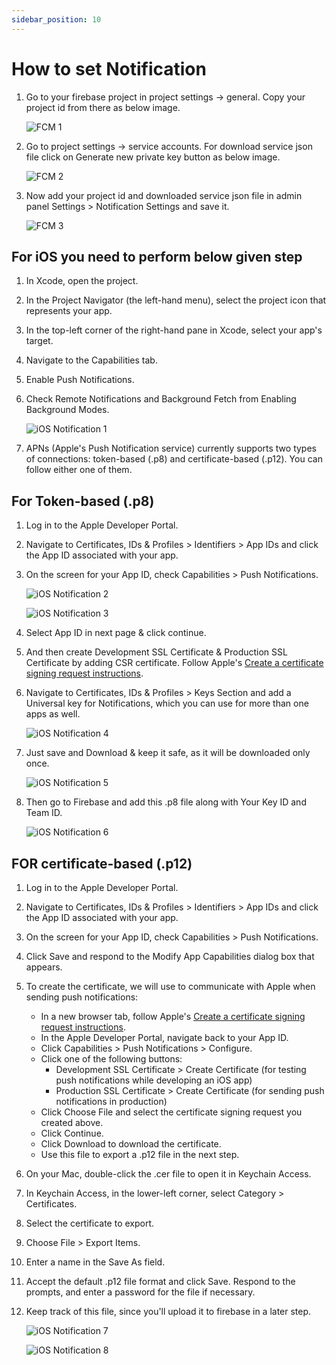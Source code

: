```yaml
---
sidebar_position: 10
---
```


# How to set Notification

1. Go to your firebase project in project settings -> general. Copy your project id from there as below image.

   ![FCM 1](/images/app/fcm_11.png)

2. Go to project settings -> service accounts. For download service json file click on Generate new private key button as below image.

   ![FCM 2](/images/app/fcm_12.png)

3. Now add your project id and downloaded service json file in admin panel Settings > Notification Settings and save it.

   ![FCM 3](/images/app/fcm4.png)

## For iOS you need to perform below given step

1. In Xcode, open the project.
2. In the Project Navigator (the left-hand menu), select the project icon that represents your app.
3. In the top-left corner of the right-hand pane in Xcode, select your app's target.
4. Navigate to the Capabilities tab.
5. Enable Push Notifications.
6. Check Remote Notifications and Background Fetch from Enabling Background Modes.

   ![iOS Notification 1](/images/app/iosNotification1.png)

7. APNs (Apple's Push Notification service) currently supports two types of connections: token-based (.p8) and certificate-based (.p12). You can follow either one of them.

## For Token-based (.p8)

1. Log in to the Apple Developer Portal.
2. Navigate to Certificates, IDs & Profiles > Identifiers > App IDs and click the App ID associated with your app.
3. On the screen for your App ID, check Capabilities > Push Notifications.

   ![iOS Notification 2](/images/app/iosNotification2.png)

   ![iOS Notification 3](/images/app/iosNotification3.png)

4. Select App ID in next page & click continue.
5. And then create Development SSL Certificate & Production SSL Certificate by adding CSR certificate. Follow Apple's [Create a certificate signing request instructions](https://help.apple.com/developer-account/).
6. Navigate to Certificates, IDs & Profiles > Keys Section and add a Universal key for Notifications, which you can use for more than one apps as well.

   ![iOS Notification 4](/images/app/iosNotification4.png)

7. Just save and Download & keep it safe, as it will be downloaded only once.

   ![iOS Notification 5](/images/app/iosNotification5.png)

8. Then go to Firebase and add this .p8 file along with Your Key ID and Team ID.

   ![iOS Notification 6](/images/app/iosNotification6.png)

## FOR certificate-based (.p12)

1. Log in to the Apple Developer Portal.
2. Navigate to Certificates, IDs & Profiles > Identifiers > App IDs and click the App ID associated with your app.
3. On the screen for your App ID, check Capabilities > Push Notifications.
4. Click Save and respond to the Modify App Capabilities dialog box that appears.
5. To create the certificate, we will use to communicate with Apple when sending push notifications:

   - In a new browser tab, follow Apple's [Create a certificate signing request instructions](https://help.apple.com/developer-account/#/devbfa00fef7).
   - In the Apple Developer Portal, navigate back to your App ID.
   - Click Capabilities > Push Notifications > Configure.
   - Click one of the following buttons:
     - Development SSL Certificate > Create Certificate (for testing push notifications while developing an iOS app)
     - Production SSL Certificate > Create Certificate (for sending push notifications in production)
   - Click Choose File and select the certificate signing request you created above.
   - Click Continue.
   - Click Download to download the certificate.
   - Use this file to export a .p12 file in the next step.

6. On your Mac, double-click the .cer file to open it in Keychain Access.
7. In Keychain Access, in the lower-left corner, select Category > Certificates.
8. Select the certificate to export.
9. Choose File > Export Items.
10. Enter a name in the Save As field.
11. Accept the default .p12 file format and click Save. Respond to the prompts, and enter a password for the file if necessary.
12. Keep track of this file, since you'll upload it to firebase in a later step.

    ![iOS Notification 7](/images/app/iosNotification7.png)

    ![iOS Notification 8](/images/app/iosNotification8.png)
